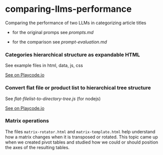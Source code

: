# comparing-llms-performance
Comparing the performance of two LLMs in categorizing article titles

- for the original promps see *prompts.md*

- for the comparison see *prompt-evaluation.md*

### Categories hierarchical structure as expandable HTML
See example files in html, data, js, css

[See on Playcode.io](https://playcode.io/2298422)

### Convert flat file or product list to hierarchical tree structure
See *flat-filelist-to-directory-tree.js* (for nodejs)

[See on Playcode.io](https://playcode.io/2298399)

### Matrix operations

The files `matrix-rotator.html` and `matrix-template.html` help understand how a matrix changes when it is transposed or rotated.
This topic came up when we created pivot tables and studied how we could or should position the axes of the resulting tables.
